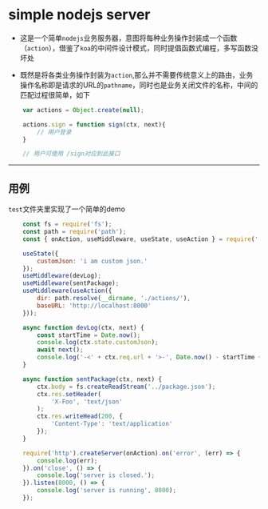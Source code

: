 # simple nodejs server

* 这是一个简单`nodejs`业务服务器，意图将每种业务操作封装成一个函数（`action`），借鉴了`koa`的中间件设计模式，同时提倡函数式编程，多写函数没坏处

* 既然是将各类业务操作封装为`action`,那么并不需要传统意义上的路由，业务操作名称即是请求的URL的`pathname`，同时也是业务关闭文件的名称，中间的匹配过程很简单，如下
```js
    var actions = Object.create(null);

    actions.sign = function sign(ctx, next){
        // 用户登录
    }

    // 用户可使用 /sign对应到此接口
```
---
## 用例
`test`文件夹里实现了一个简单的demo
```js
    const fs = require('fs');
    const path = require('path');
    const { onAction, useMiddleware, useState, useAction } = require('../index');

    useState({
        customJson: 'i am custom json.'
    });
    useMiddleware(devLog);
    useMiddleware(sentPackage);
    useMiddleware(useAction({
        dir: path.resolve(__dirname, './actions/'),
        baseURL: 'http://localhost:8000'
    }));

    async function devLog(ctx, next) {
        const startTime = Date.now();
        console.log(ctx.state.customJson);
        await next();
        console.log('-<' + ctx.req.url + '>-', Date.now() - startTime + 'ms');
    }

    async function sentPackage(ctx, next) {
        ctx.body = fs.createReadStream('../package.json');
        ctx.res.setHeader(
            'X-Foo', 'text/json'
        );
        ctx.res.writeHead(200, {
            'Content-Type': 'text/application'
        });
    }

    require('http').createServer(onAction).on('error', (err) => {
        console.log(err);
    }).on('close', () => {
        console.log('server is closed.');
    }).listen(8000, () => {
        console.log('server is running', 8000);
    });

```